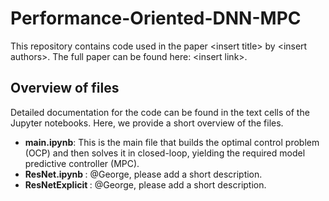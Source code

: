 # Performance-Oriented-DNN-MPC

This repository contains code used in the paper \<insert title\> by \<insert authors\>. The full paper can be found here: \<insert link\>.

## Overview of files
Detailed documentation for the code can be found in the text cells of the Jupyter notebooks. Here, we provide a short overview of the files.

<ul>
  <li> <b>main.ipynb</b>: This is the main file that builds the optimal control problem (OCP) and then solves it in closed-loop, yielding the required model predictive controller (MPC).</li>
 
  <li> <b>ResNet.ipynb </b>: @George, please add a short description. </li>
  
  <li> <b>ResNetExplicit </b>: @George, please add a short description. </li>
 
</ul>
